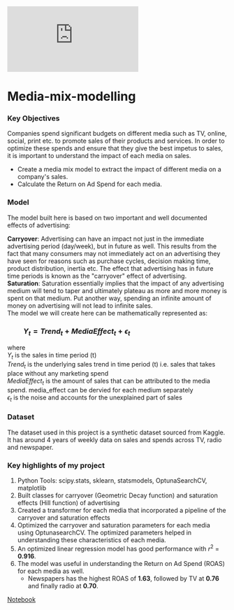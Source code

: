 ![MMM_Pic.pdf](https://github.com/Amiteshwar-Kukreja/Media-mix-modelling/files/10680085/MMM_Pic.pdf)

# Media-mix-modelling

### Key Objectives
Companies spend significant budgets on different media such as TV, online, social, print etc. to promote sales of their products and services. In order to optimize these spends and ensure that they give the best impetus to sales, it is important to understand the impact of each media on sales. <br> 

* Create a media mix model to extract the impact of different media on a company's sales. 
* Calculate the Return on Ad Spend for each media.

### Model

The model built here is based on two important and well documented effects of advertising:

**Carryover**: Advertising can have an impact not just in the immediate advertising period (day/week), but in future as well. This results from the fact that many consumers may not immediately act on an advertising they have seen for reasons such as purchase cycles, decision making time, product distribution, inertia etc. The effect that advertising has in future time periods is known as the "carryover" effect of advertising.<br>
**Saturation**: Saturation essentially implies that the impact of any advertising medium will tend to taper and ultimately plateau as more and more money is spent on that medium. Put another way, spending an infinite amount of money on advertising will not lead to infinite sales.<br> 
The model we will create here  can be mathematically represented as: <br>

### &emsp;&emsp; $Y_{t} = Trend_{t} + Media Effect_{t} + \epsilon_{t}$

where <br>
$Y_{t}$ is the sales in time period (t) <br>
$Trend_{t}$ is the underlying sales trend in time period (t) i.e. sales that takes place without any marketing spend <br>
$Media Effect_{t}$ is the amount of sales that can be attributed to the media spend. media_effect can be dervied for each medium separately <br>
$\epsilon_{t}$ is the noise and accounts for the unexplained part of sales <br>

### Dataset

The dataset used in this project is a synthetic dataset sourced from Kaggle. It has around 4 years of weekly data on sales and spends across TV, radio and newspaper. 

### Key highlights of my project
1. Python Tools: scipy.stats, sklearn, statsmodels, OptunaSearchCV, matplotlib
2. Built classes for carryover (Geometric Decay function) and saturation effects (Hill function) of advertising
3. Created a transformer for each media that incorporated a pipeline of the carryover and saturation effects
4. Optimized the carryover and saturation parameters for each media using OptunasearchCV. The optimized parameters helped in understanding these characteristics of each media.
5. An optimized linear regression model has good performance with $r^{2}$ = **0.916**. 
6. The model was useful in understanding the Return on Ad Spend (ROAS) for each media as well.
    - Newspapers has the highest ROAS of **1.63**, followed by TV at **0.76** and finally radio at **0.70**. 

[Notebook](media_mix_modelling_ver2.ipynb)

